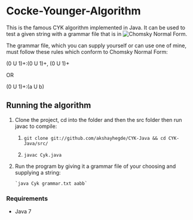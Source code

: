 # Cocke-Younger-Algorithm 


This is the famous CYK algorithm implemented in Java.
It can be used to test a given string with a grammar file that is in ![Chomsky
Normal Form](https://en.wikipedia.org/wiki/Chomsky_normal_form).

The grammar file, which you can supply yourself or can use one of mine, must
follow these rules which conform to Chomsky Normal Form:

  (0 U 1)+:(0 U 1)+, (0 U 1)+
  
  OR
  
  (0 U 1)+:(a U b)

## Running the algorithm

1. Clone the project, cd into the folder and then the src folder then run javac
   to compile:

    1. `git clone git://github.com/akshayhegde/CYK-Java && cd CYK-Java/src/` 
    
    
    2. `javac Cyk.java`
    
2. Run the program by giving it a grammar file of your choosing and supplying
   a string:

       `java Cyk grammar.txt aabb`

### Requirements
  - Java 7
